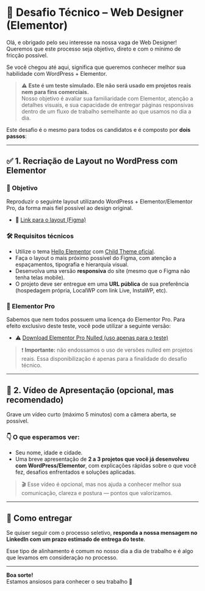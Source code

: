# 🧪 Desafio Técnico – Web Designer (Elementor)

Olá, e obrigado pelo seu interesse na nossa vaga de Web Designer!  
Queremos que este processo seja objetivo, direto e com o mínimo de fricção possível.

Se você chegou até aqui, significa que queremos conhecer melhor sua habilidade com WordPress + Elementor.

> ⚠️ **Este é um teste simulado. Ele não será usado em projetos reais nem para fins comerciais.**  
> Nosso objetivo é avaliar sua familiaridade com Elementor, atenção a detalhes visuais, e sua capacidade de entregar páginas responsivas dentro de um fluxo de trabalho semelhante ao que usamos no dia a dia.

Este desafio é o mesmo para todos os candidatos e é composto por **dois passos**:

---

## ✅ 1. Recriação de Layout no WordPress com Elementor

### 🎯 Objetivo

Reproduzir o seguinte layout utilizando WordPress + Elementor/Elementor Pro, da forma mais fiel possível ao design original.

- 🔗 [Link para o layout (Figma)](https://www.figma.com/design/wuoNbC17ZMrNcJEnItdDK3/Zenlift---Mental-Health-Clinic---Consultation--Community-?node-id=0-1&t=KleBHjJsiYPywwjK-1)

### 🛠 Requisitos técnicos

- Utilize o tema [Hello Elementor](https://elementor.com/hello-theme/) com [Child Theme oficial](https://github.com/elementor/hello-theme-child).
- Faça o layout o mais próximo possível do Figma, com atenção a espaçamentos, tipografia e hierarquia visual.
- Desenvolva uma versão **responsiva** do site (mesmo que o Figma não tenha telas mobile).
- O projeto deve ser entregue em uma **URL pública** de sua preferência (hospedagem própria, LocalWP com link Live, InstaWP, etc).

### 🧪 Elementor Pro

Sabemos que nem todos possuem uma licença do Elementor Pro. Para efeito exclusivo deste teste, você pode utilizar a seguinte versão:

- ⚠️ [Download Elementor Pro Nulled (uso apenas para o teste)](https://drive.google.com/file/d/1wyNaDfLTuK-G2GXsMAbCIF_9kRVDfxol/view?usp=sharing)

> ❗ **Importante:** não endossamos o uso de versões nulled em projetos reais. Essa disponibilização é apenas para a finalidade do desafio técnico.

---

## 🎥 2. Vídeo de Apresentação (opcional, mas recomendado)

Grave um vídeo curto (máximo 5 minutos) com a câmera aberta, se possível.

### 👇 O que esperamos ver:
- Seu nome, idade e cidade.
- Uma breve apresentação de **2 a 3 projetos que você já desenvolveu com WordPress/Elementor**, com explicações rápidas sobre o que você fez, desafios enfrentados e soluções aplicadas.

> 🎬 Esse vídeo é opcional, mas nos ajuda a conhecer melhor sua comunicação, clareza e postura — pontos que valorizamos.

---

## 📩 Como entregar

Se quiser seguir com o processo seletivo, **responda a nossa mensagem no LinkedIn com um prazo estimado de entrega do teste**.

Esse tipo de alinhamento é comum no nosso dia a dia de trabalho e é algo que levamos em consideração no processo.

---

**Boa sorte!**  
Estamos ansiosos para conhecer o seu trabalho 🚀
